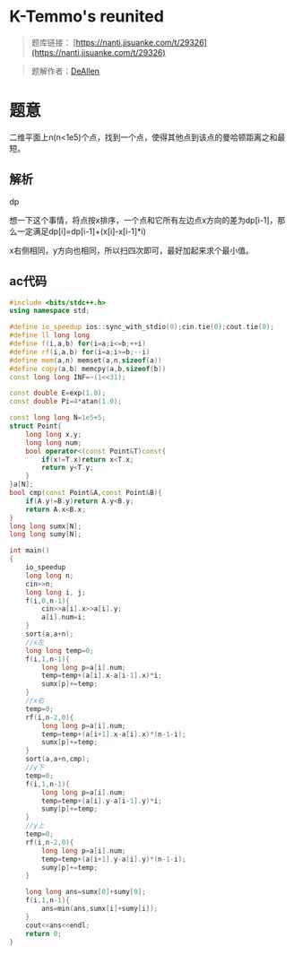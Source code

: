 # K-Temmo's reunited

>题库链接： [https://nanti.jisuanke.com/t/29326](https://nanti.jisuanke.com/t/29326)

>题解作者：[DeAllen](https://github.com/AllenTaken)

# 题意

二维平面上n(n<1e5)个点，找到一个点，使得其他点到该点的曼哈顿距离之和最短。

## 解析

dp

想一下这个事情，将点按x排序，一个点和它所有左边点x方向的差为dp[i-1]，那么一定满足dp[i]=dp[i-1]+(x[i]-x[i-1]*i)

x右侧相同，y方向也相同，所以扫四次即可，最好加起来求个最小值。

## ac代码

```c++
#include <bits/stdc++.h>
using namespace std;

#define io_speedup ios::sync_with_stdio(0);cin.tie(0);cout.tie(0);
#define ll long long
#define f(i,a,b) for(i=a;i<=b;++i)
#define rf(i,a,b) for(i=a;i>=b;--i)
#define mem(a,n) memset(a,n,sizeof(a))
#define copy(a,b) memcpy(a,b,sizeof(b))
const long long INF=~(1<<31);

const double E=exp(1.0);
const double Pi=4*atan(1.0);

const long long N=1e5+5;
struct Point{
    long long x,y;
    long long num;
    bool operator<(const Point&T)const{
        if(x!=T.x)return x<T.x;
        return y<T.y;
    }
}a[N];
bool cmp(const Point&A,const Point&B){
    if(A.y!=B.y)return A.y<B.y;
    return A.x<B.x;
}
long long sumx[N];
long long sumy[N];

int main()
{
    io_speedup
    long long n;
    cin>>n;
	long long i, j;
    f(i,0,n-1){
        cin>>a[i].x>>a[i].y;
        a[i].num=i;
    }
    sort(a,a+n);
    //x左
    long long temp=0;
    f(i,1,n-1){
        long long p=a[i].num;
        temp=temp+(a[i].x-a[i-1].x)*i;
        sumx[p]+=temp;
    }
    //x右
    temp=0;
    rf(i,n-2,0){
        long long p=a[i].num;
        temp=temp+(a[i+1].x-a[i].x)*(n-1-i);
        sumx[p]+=temp;
    }
    sort(a,a+n,cmp);
    //y下
    temp=0;
    f(i,1,n-1){
        long long p=a[i].num;
        temp=temp+(a[i].y-a[i-1].y)*i;
        sumy[p]+=temp;
    }
    //y上
    temp=0;
    rf(i,n-2,0){
        long long p=a[i].num;
        temp=temp+(a[i+1].y-a[i].y)*(n-1-i);
        sumy[p]+=temp;
    }

    long long ans=sumx[0]+sumy[0];
    f(i,1,n-1){
        ans=min(ans,sumx[i]+sumy[i]);
    }
    cout<<ans<<endl;
	return 0;
}

```



